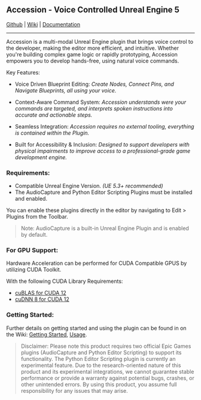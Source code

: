 ## Accession - Voice Controlled Unreal Engine 5

[Github](https://github.com/BCU-HCI/Accession) | [Wiki](https://github.com/BCU-HCI/Accession/wiki) | [Documentation](https://bcu-hci.github.io/Accession/)

---

Accession is a multi-modal Unreal Engine plugin that brings voice control to the developer, making the editor more efficient, and intuitive. Whether you're building complex game logic or rapidly prototyping, Accession empowers you to develop hands-free, using natural voice commands.

Key Features:

- Voice Driven Blueprint Editing:
*Create Nodes, Connect Pins, and Navigate Blueprints, all using your voice.*

- Context-Aware Command System:
*Accession understands were your commands are targeted, and interprets spoken instructions into accurate and actionable steps.*

- Seamless Integration:
*Accession requires no external tooling, everything is contained within the Plugin.*

- Built for Accessibility & Inclusion:
*Designed to support developers with physical impairments to improve access to a professional-grade game development engine.*



### Requirements:
- Compatible Unreal Engine Version. *(UE 5.3+ recommended)*
- The AudioCapture and Python Editor Scripting Plugins must be installed and enabled.

You can enable these plugins directly in the editor by navigating to Edit > Plugins from the Toolbar.
> Note: AudioCapture is a built-in Unreal Engine Plugin and is enabled by default.


### For GPU Support:
Hardware Acceleration can be performed for CUDA Compatible GPUS by utilizing CUDA Toolkit.

With the following CUDA Library Requirements:
- [cuBLAS for CUDA 12](https://developer.nvidia.com/cublas)
- [cuDNN 8 for CUDA 12](https://developer.nvidia.com/cudnn)


### Getting Started:
Further details on getting started and using  the plugin can be found in on the Wiki: [Getting Started](https://github.com/BCU-HCI/Accession/wiki/Getting-Started), [Usage](https://github.com/BCU-HCI/Accession/wiki/Usage).

> Disclaimer: Please note this product requires two official Epic Games plugins (AudioCapture and Python Editor Scripting) to support its functionality. The Python Editor Scripting plugin is currently an experimental feature. Due to the research-oriented nature of this product and its experimental integrations, we cannot guarantee stable performance or provide a warranty against potential bugs, crashes, or other unintended errors. By using this product, you assume full responsibility for any issues that may arise.

